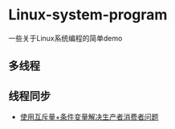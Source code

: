 # Linux-system-program
一些关于Linux系统编程的简单demo

## 多线程
## 线程同步
- [使用互斥量+条件变量解决生产者消费者问题](https://github.com/PantaSun/Linux-system-program/blob/master/pthreads/producer_consumer_cond1.c)

